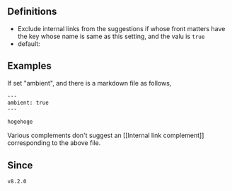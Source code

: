 ## Definitions

- Exclude internal links from the suggestions if whose front matters have the key whose name is same as this setting, and the valu is `true`
- default: 

## Examples

If set "ambient", and there is a markdown file as follows,

```txt
---
ambient: true
---

hogehoge
```

Various complements don't suggest an [[Internal link complement]] corresponding to the above file.

## Since

`v8.2.0`
